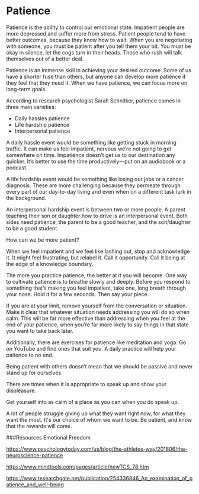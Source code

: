﻿# Patience

Patience is the ability to control our emotional state. Impatient people are more depressed and suffer more from stress. Patient people tend to have better outcomes, because they know how to wait. When you are negotiating with someone, you must be patient after you tell them your bit. You must be okay in silence, let the cogs turn in their heads. Those who rush will talk themselves out of a better deal.

Patience is an immense skill in achieving your desired outcome. Some of us have a shorter fuse than others, but anyone can develop more patience if they feel that they need it. When we have patience, we can focus more on long-term goals. 

According to research psychologist Sarah Schnitker, patience comes in three main varieties: 

 * Daily hassles patience
 * Life hardship patience
 * Interpersonal patience

A daily hassle event would be something like getting stuck in morning traffic. It can make us feel impatient, nervous we’re not going to get somewhere on time. Impatience doesn’t get us to our destination any quicker. It’s better to use the time productively—put on an audiobook or a podcast.

A life hardship event would be something like losing our jobs or a cancer diagnosis. These are more challenging because they permeate through every part of our day-to-day living and even when on a different task lurk in the background. 

An interpersonal hardship event is between two or more people. A parent teaching their son or daughter how to drive is an interpersonal event.
Both sides need patience, the parent to be a good teacher, and the son/daughter to be a good student. 

How can we be more patient? 

When we feel impatient and we feel like lashing out, stop and acknowledge it. It might feel frustrating, but relabel it. Call it opportunity. Call it being at the edge of a knowledge boundary. 

The more you practice patience, the better at it you will become. One way to cultivate patience is to breathe slowly and deeply. Before you respond to something that’s making you feel impatient, take one, long breath through your nose. Hold it for a few seconds. Then say your piece. 

If you are at your limit, remove yourself from the conversation or situation. Make it clear that whatever situation needs addressing you will do so when calm. This will be far more effective than addressing when you feel at the end of your patience, when you’re far more likely to say things in that state you want to take back later.

Additionally, there are exercises for patience like meditation and yoga. Go on YouTube and find ones that suit you. A daily practice will help your patience to no end.

Being patient with others doesn’t mean that we should be passive and never stand up for ourselves. 

There are times when it is appropriate to speak up and show your displeasure. 

Get yourself into as calm of a place as you can when you do speak up.  

A lot of people struggle giving up what they want right now, for what they want the most. It's our choice of whom we want to be. Be patient, and know that the rewards will come. 

###Resources
Emotional Freedom

https://www.psychologytoday.com/us/blog/the-athletes-way/201806/the-neuroscience-patience

https://www.mindtools.com/pages/article/newTCS_78.htm

https://www.researchgate.net/publication/254336846_An_examination_of_patience_and_well-being

